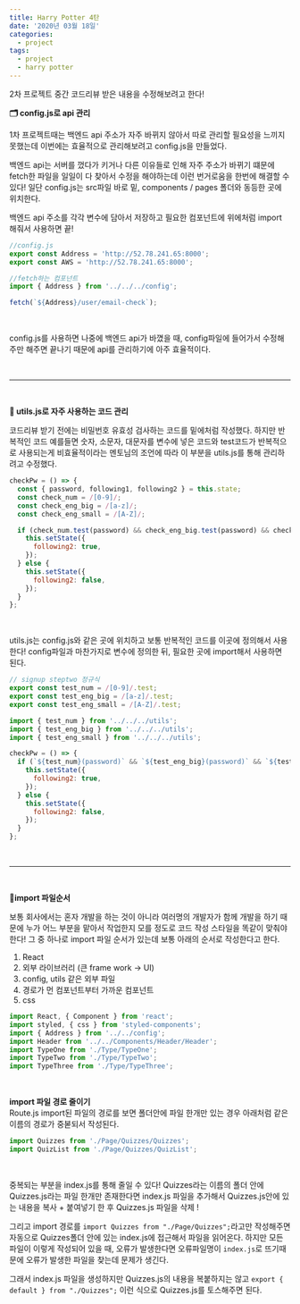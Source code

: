 ```yaml
---
title: Harry Potter 4탄
date: '2020년 03월 18일'
categories:
  - project
tags:
  - project
  - harry potter
---
```


2차 프로젝트 중간 코드리뷰 받은 내용을 수정해보려고 한다!

**🗂 config.js로 api 관리**

1차 프로젝트때는 백엔드 api 주소가 자주 바뀌지 않아서 따로 관리할 필요성을 느끼지 못했는데 이번에는 효율적으로 관리해보려고 config.js을 만들었다.

백엔드 api는 서버를 껐다가 키거나 다른 이유들로 인해 자주 주소가 바뀌기 떄문에 fetch한 파일을 일일이 다 찾아서 수정을 해야하는데 이런 번거로움을 한번에 해결할 수 있다!
일단 config.js는 src파일 바로 밑, components / pages 폴더와 동등한 곳에 위치한다.

백엔드 api 주소를 각각 변수에 담아서 저장하고 필요한 컴포넌트에 위에처럼 import 해줘서 사용하면 끝!

```jsx
//config.js
export const Address = 'http://52.78.241.65:8000';
export const AWS = 'http://52.78.241.65:8000';

//fetch하는 컴포넌트
import { Address } from '../../../config';

fetch(`${Address}/user/email-check`);
```

</br>

config.js를 사용하면 나중에 백엔드 api가 바꼈을 때, config파일에 들어가서 수정해주만 해주면 끝나기 때문에 api를 관리하기에 아주 효율적이다.

</br>

---

</br>

**📝 utils.js로 자주 사용하는 코드 관리**

코드리뷰 받기 전에는 비밀번호 유효성 검사하는 코드를 밑에처럼 작성했다. 하지만 반복적인 코드 예를들면 숫자, 소문자, 대문자를 변수에 넣은 코드와 test코드가 반복적으로 사용되는게 비효율적이라는 멘토님의 조언에 따라 이 부분을 utils.js를 통해 관리하려고 수정했다.

```jsx
checkPw = () => {
  const { password, following1, following2 } = this.state;
  const check_num = /[0-9]/;
  const check_eng_big = /[a-z]/;
  const check_eng_small = /[A-Z]/;

  if (check_num.test(password) && check_eng_big.test(password) && check_eng_small.test(password)) {
    this.setState({
      following2: true,
    });
  } else {
    this.setState({
      following2: false,
    });
  }
};
```

</br>

utils.js는 config.js와 같은 곳에 위치하고 보통 반복적인 코드를 이곳에 정의해서 사용한다! config파일과 마찬가지로 변수에 정의한 뒤, 필요한 곳에 import해서 사용하면 된다.

```jsx
// signup steptwo 정규식
export const test_num = /[0-9]/.test;
export const test_eng_big = /[a-z]/.test;
export const test_eng_small = /[A-Z]/.test;

import { test_num } from '../../../utils';
import { test_eng_big } from '../../../utils';
import { test_eng_small } from '../../../utils';

checkPw = () => {
  if (`${test_num}(password)` && `${test_eng_big}(password)` && `${test_eng_small}(password)`) {
    this.setState({
      following2: true,
    });
  } else {
    this.setState({
      following2: false,
    });
  }
};
```

</br>

---

</br>

**👣import 파일순서**

보통 회사에서는 혼자 개발을 하는 것이 아니라 여러명의 개발자가 함께 개발을 하기 때문에 누가 어느 부분을 맡아서 작업한지 모를 정도로 코드 작성 스타일을 똑같이 맞춰야 한다! 그 중 하나로 import 파일 순서가 있는데 보통 아래의 순서로 작성한다고 한다.

1. React
2. 외부 라이브러리 (큰 frame work -> UI)
3. config, utils 같은 외부 파일
4. 경로가 먼 컴포넌트부터 가까운 컴포넌트
5. css

```jsx
import React, { Component } from 'react';
import styled, { css } from 'styled-components';
import { Address } from '../../config';
import Header from '../../Components/Header/Header';
import TypeOne from './Type/TypeOne';
import TypeTwo from './Type/TypeTwo';
import TypeThree from './Type/TypeThree';
```

</br>

**import 파일 경로 줄이기**
</br>
Route.js import된 파일의 경로를 보면 폴더안에 파일 한개만 있는 경우 아래처럼 같은 이름의 경로가 중볻되서 작성된다.

```jsx
import Quizzes from './Page/Quizzes/Quizzes';
import QuizList from './Page/Quizzes/QuizList';
```

</br>

중복되는 부분을 index.js를 통해 줄일 수 있다!
Quizzes라는 이름의 폴더 안에 Quizzes.js라는 파일 한개만 존재한다면 index.js 파일을 추가해서 Quizzes.js안에 있는 내용을 복사 + 붙여넣기 한 후 Quizzes.js 파일을 삭제 !

그리고 import 경로를 `import Quizzes from "./Page/Quizzes";`라고만 작성해주면 자동으로 Quizzes폴더 안에 있는 index.js에 접근해서 파일을 읽어온다. 하지만 모든 파일이 이렇게 작성되어 있을 때, 오류가 발생한다면 오류파일명이 `index.js`로 뜨기때문에 오류가 발생한 파일을 찾는데 문제가 생긴다.

그래서 index.js 파일을 생성하지만 Quizzes.js의 내용을 복붙하지는 않고 `export { default } from "./Quizzes";` 이런 식으로 Quizzes.js를 토스해주면 된다.
